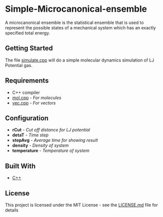 # Simple-Microcanonical-ensemble
A microcanonical ensemble is the statistical ensemble that is used to represent the possible states of a mechanical system which has an exactly specified total energy.

## Getting Started
The file [simulate.cpp](simulate.cpp) will do a simple molecular dynamics simulation of LJ Potential gas.

## Requirements
* C++ compiler 
* [mol.cpp](mol.cpp) - *For molecules*
* [vec.cpp](vec.cpp) - *For vectors*

## Configuration
* **rCut** - *Cut off distance for LJ potential*
* **detaT** - *Time step*
* **stepAvg** - *Average time for showing result*
* **density** - *Density of system*
* **temperature** - *Temperature of system*

## Built With
* [C++](https://isocpp.org/)

## License
This project is licensed under the MIT License - see the [LICENSE.md](LICENSE.md) file for details
